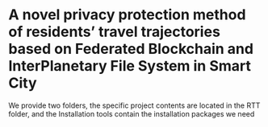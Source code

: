 # A novel privacy protection method of residents’ travel trajectories based on Federated Blockchain and InterPlanetary File System in Smart City

We provide two folders, the specific project contents are located in the RTT folder, and the Installation tools contain the installation packages we need
